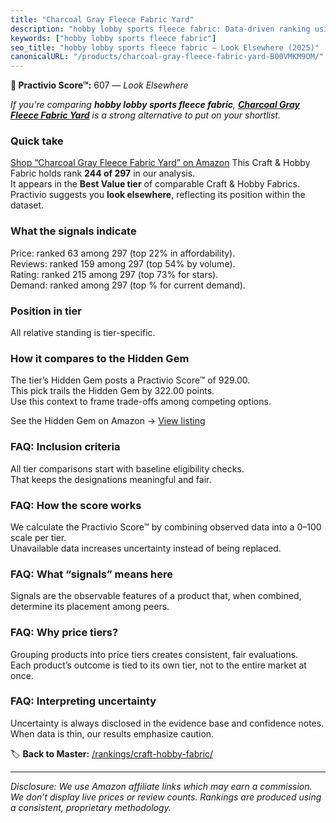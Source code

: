 ```yaml
---
title: "Charcoal Gray Fleece Fabric Yard"
description: "hobby lobby sports fleece fabric: Data-driven ranking using the Practivio Score™. Positioned by quality, value, demand, findability, momentum."
keywords: ["hobby lobby sports fleece fabric"]
seo_title: "hobby lobby sports fleece fabric — Look Elsewhere (2025)"
canonicalURL: "/products/charcoal-gray-fleece-fabric-yard-B00VMKM9OM/"
---
```


**🚫 Practivio Score™:** 607 — _Look Elsewhere_


*If you're comparing **hobby lobby sports fleece fabric**, **[Charcoal Gray Fleece Fabric Yard](https://www.amazon.com/dp/B00VMKM9OM?tag=practivio-20)** is a strong alternative to put on your shortlist.*
### Quick take
[Shop “Charcoal Gray Fleece Fabric Yard” on Amazon](https://www.amazon.com/dp/B00VMKM9OM?tag=practivio-20)
This Craft & Hobby Fabric holds rank **244 of 297** in our analysis.  
It appears in the **Best Value tier** of comparable Craft & Hobby Fabrics.  
Practivio suggests you **look elsewhere**, reflecting its position within the dataset.

### What the signals indicate
Price: ranked 63 among 297 (top 22% in affordability).  
Reviews: ranked 159 among 297 (top 54% by volume).  
Rating: ranked 215 among 297 (top 73% for stars).  
Demand: ranked  among 297 (top % for current demand).

### Position in tier
All relative standing is tier-specific.

### How it compares to the Hidden Gem
The tier’s Hidden Gem posts a Practivio Score™ of 929.00.  
This pick trails the Hidden Gem by 322.00 points.  
Use this context to frame trade-offs among competing options.  

See the Hidden Gem on Amazon → [View listing](https://www.amazon.com/dp/B08DHDZKGS?tag=practivio-20)

### FAQ: Inclusion criteria
All tier comparisons start with baseline eligibility checks.  
That keeps the designations meaningful and fair.

### FAQ: How the score works
We calculate the Practivio Score™ by combining observed data into a 0–100 scale per tier.  
Unavailable data increases uncertainty instead of being replaced.

### FAQ: What “signals” means here
Signals are the observable features of a product that, when combined, determine its placement among peers.

### FAQ: Why price tiers?
Grouping products into price tiers creates consistent, fair evaluations.  
Each product’s outcome is tied to its own tier, not to the entire market at once.

### FAQ: Interpreting uncertainty
Uncertainty is always disclosed in the evidence base and confidence notes.  
When data is thin, our results emphasize caution.


🏷️ **Back to Master:** [/rankings/craft-hobby-fabric/](/rankings/craft-hobby-fabric/)

---
_Disclosure: We use Amazon affiliate links which may earn a commission. We don’t display live prices or review counts. Rankings are produced using a consistent, proprietary methodology._
